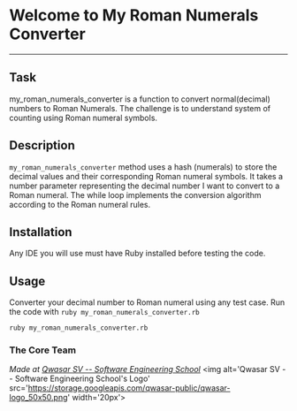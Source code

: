 # Welcome to My Roman Numerals Converter
***

## Task
my_roman_numerals_converter is a function to convert normal(decimal) numbers to Roman Numerals. The challenge is to understand system of counting using Roman numeral symbols.

## Description
`my_roman_numerals_converter` method uses a hash (numerals) to store the decimal values and their corresponding Roman numeral symbols. It takes a number parameter representing the decimal number I want to convert to a Roman numeral. The while loop implements the conversion algorithm according to the Roman numeral rules.

## Installation
Any IDE you will use must have Ruby installed before testing the code.

## Usage
Converter your decimal number to Roman numeral using any test case. Run the code with `ruby my_roman_numerals_converter.rb`
```
ruby my_roman_numerals_converter.rb
```

### The Core Team


<span><i>Made at <a href='https://qwasar.io'>Qwasar SV -- Software Engineering School</a></i></span>
<span><img alt='Qwasar SV -- Software Engineering School's Logo' src='https://storage.googleapis.com/qwasar-public/qwasar-logo_50x50.png' width='20px'></span>
